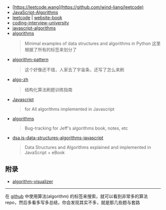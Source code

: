 - [https://leetcode.wang](https://github.com/wind-liang/leetcode)
- [JavaScript-Algorithms](https://github.com/sisterAn/JavaScript-Algorithms)
- [leetcode](https://github.com/azl397985856/leetcode) | [website-book](https://leetcode-solution-leetcode-pp.gitbook.io/leetcode-solution/thinkings/basic-data-structure)
- [coding-interview-university](https://github.com/jwasham/coding-interview-university)
- [javascript-algorithms](https://github.com/trekhleb/javascript-algorithms)
- [algorithms](https://github.com/keon/algorithms)
    > Minimal examples of data structures and algorithms in Python
    > 这里根据了所有的标签来划分了
- [algorithm-pattern](https://github.com/greyireland/algorithm-pattern)
    > 这个好像还不错，人家去了宇宙条，还写了怎么来刷
- [algo-zh](https://github.com/apachecn/algo-zh)
    > 结构化算法刷题训练指南   
- [Javascript](https://github.com/TheAlgorithms/Javascript)
    > for All algorithms implemented in Javascript  
- [algorithms](https://github.com/jeffgerickson/algorithms)
    > Bug-tracking for Jeff's algorithms book, notes, etc
- [dsa.js-data-structures-algorithms-javascript](https://github.com/amejiarosario/dsa.js-data-structures-algorithms-javascript) 
    > Data Structures and Algorithms explained and implemented in JavaScript + eBook   
    
## 附录
- [algorithm-visualizer](https://github.com/algorithm-visualizer/algorithm-visualizer)


---
在 [github](github.com) 中使用算法(algorithm) 的标签来搜索，就可以看到非常多的算法repo，然后多看多写多总结，你会发现其实不多，就是那几些题与套路 
